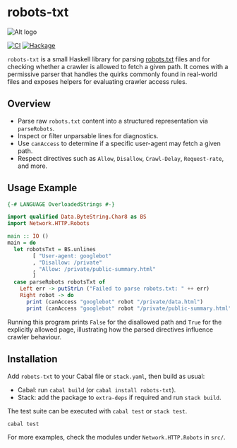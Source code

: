 robots-txt
==========

![Alt logo](logo.png)

[![CI](https://github.com/mwotton/robots/actions/workflows/ci.yml/badge.svg)](https://github.com/mwotton/robots/actions/workflows/ci.yml)
[![Hackage](https://img.shields.io/hackage/v/robots-txt.svg)](https://hackage.haskell.org/package/robots-txt)

`robots-txt` is a small Haskell library for parsing [robots.txt](http://www.robotstxt.org/orig.html) files and for checking whether a crawler is allowed to fetch a given path. It comes with a permissive parser that handles the quirks commonly found in real-world files and exposes helpers for evaluating crawler access rules.

Overview
--------

- Parse raw `robots.txt` content into a structured representation via `parseRobots`.
- Inspect or filter unparsable lines for diagnostics.
- Use `canAccess` to determine if a specific user-agent may fetch a given path.
- Respect directives such as `Allow`, `Disallow`, `Crawl-Delay`, `Request-rate`, and more.

Usage Example
-------------

```haskell
{-# LANGUAGE OverloadedStrings #-}

import qualified Data.ByteString.Char8 as BS
import Network.HTTP.Robots

main :: IO ()
main = do
  let robotsTxt = BS.unlines
        [ "User-agent: googlebot"
        , "Disallow: /private"
        , "Allow: /private/public-summary.html"
        ]
  case parseRobots robotsTxt of
    Left err -> putStrLn ("Failed to parse robots.txt: " ++ err)
    Right robot -> do
      print (canAccess "googlebot" robot "/private/data.html")
      print (canAccess "googlebot" robot "/private/public-summary.html")
```

Running this program prints `False` for the disallowed path and `True` for the explicitly allowed page, illustrating how the parsed directives influence crawler behaviour.

Installation
------------

Add `robots-txt` to your Cabal file or `stack.yaml`, then build as usual:

- Cabal: run `cabal build` (or `cabal install robots-txt`).
- Stack: add the package to `extra-deps` if required and run `stack build`.

The test suite can be executed with `cabal test` or `stack test`.

```shell
cabal test
```

For more examples, check the modules under `Network.HTTP.Robots` in `src/`.
